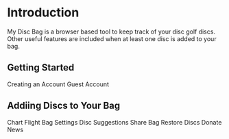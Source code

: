 # Introduction
My Disc Bag is a browser based tool to keep track of your disc golf discs. Other useful features are included when at least one disc is added to your bag.

## Getting Started
Creating an Account
Guest Account

## Addiing Discs to Your Bag

Chart
Flight
Bag
Settings
Disc Suggestions
Share Bag
Restore Discs
Donate
News
